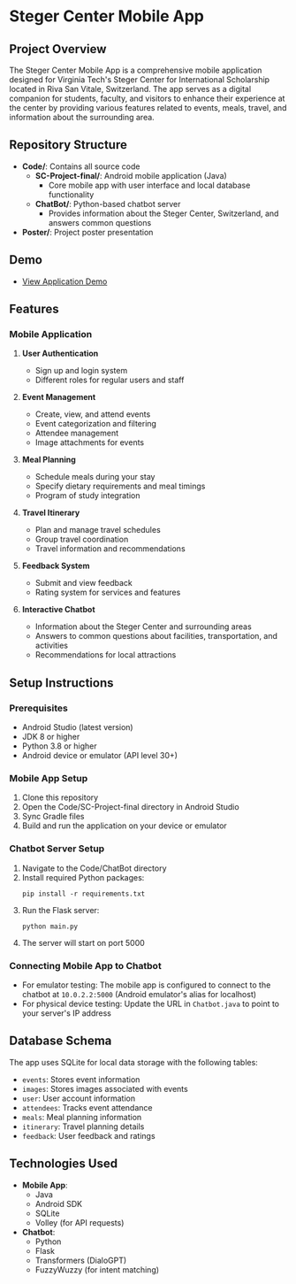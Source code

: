 # Steger Center Mobile App

## Project Overview
The Steger Center Mobile App is a comprehensive mobile application designed for Virginia Tech's Steger Center for International Scholarship located in Riva San Vitale, Switzerland. The app serves as a digital companion for students, faculty, and visitors to enhance their experience at the center by providing various features related to events, meals, travel, and information about the surrounding area.

## Repository Structure
- **Code/**: Contains all source code
  - **SC-Project-final/**: Android mobile application (Java)
    - Core mobile app with user interface and local database functionality
  - **ChatBot/**: Python-based chatbot server
    - Provides information about the Steger Center, Switzerland, and answers common questions
- **Poster/**: Project poster presentation

## Demo
- [View Application Demo](https://drive.google.com/file/d/1AW5LTffHtN0r4cHr-AC069mzcm7F1U34/view?usp=sharing)

## Features

### Mobile Application
1. **User Authentication**
   - Sign up and login system
   - Different roles for regular users and staff

2. **Event Management**
   - Create, view, and attend events
   - Event categorization and filtering
   - Attendee management
   - Image attachments for events

3. **Meal Planning**
   - Schedule meals during your stay
   - Specify dietary requirements and meal timings
   - Program of study integration

4. **Travel Itinerary**
   - Plan and manage travel schedules
   - Group travel coordination
   - Travel information and recommendations

5. **Feedback System**
   - Submit and view feedback
   - Rating system for services and features

6. **Interactive Chatbot**
   - Information about the Steger Center and surrounding areas
   - Answers to common questions about facilities, transportation, and activities
   - Recommendations for local attractions

## Setup Instructions

### Prerequisites
- Android Studio (latest version)
- JDK 8 or higher
- Python 3.8 or higher
- Android device or emulator (API level 30+)

### Mobile App Setup
1. Clone this repository
2. Open the Code/SC-Project-final directory in Android Studio
3. Sync Gradle files
4. Build and run the application on your device or emulator

### Chatbot Server Setup
1. Navigate to the Code/ChatBot directory
2. Install required Python packages:
   ```
   pip install -r requirements.txt
   ```
3. Run the Flask server:
   ```
   python main.py
   ```
4. The server will start on port 5000

### Connecting Mobile App to Chatbot
- For emulator testing: The mobile app is configured to connect to the chatbot at `10.0.2.2:5000` (Android emulator's alias for localhost)
- For physical device testing: Update the URL in `Chatbot.java` to point to your server's IP address

## Database Schema
The app uses SQLite for local data storage with the following tables:
- `events`: Stores event information
- `images`: Stores images associated with events
- `user`: User account information
- `attendees`: Tracks event attendance
- `meals`: Meal planning information
- `itinerary`: Travel planning details
- `feedback`: User feedback and ratings

## Technologies Used
- **Mobile App**: 
  - Java
  - Android SDK
  - SQLite
  - Volley (for API requests)
- **Chatbot**:
  - Python
  - Flask
  - Transformers (DialoGPT)
  - FuzzyWuzzy (for intent matching)

